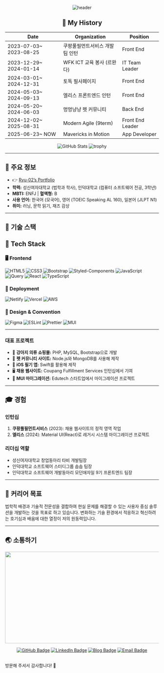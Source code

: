 <div align="center">

![header](https://capsule-render.vercel.app/api?type=waving&color=auto&height=200&section=header&text=Ryu-02&fontSize=50&animation=fadeIn&fontAlignY=38&desc=The%20Software%20Engineer&descAlignY=51&descAlign=62)

</div>

<div align="center">

## 📖 My History

| Date                  | Organization                 | Position         |
|-----------------------|------------------------------|------------------|
| 2023-07-03~ 2023-08-25| 쿠팡풀필먼트서비스 개발팀 인턴       | Front End        |
| 2023-12-29~ 2024-01-14| WFK ICT 교육 봉사 (르완다)       | IT Team Leader   |
| 2024-03-01~ 2024-12-31| 토독 필사페이지                  | Front End        |
| 2024-05-03~ 2024-09-13| 엘리스 프론트엔드 인턴             | Front End        |
| 2024-05-20~ 2024-06-03| 멍멍냥냥 펫 커뮤니티               | Back End         |
| 2024-12-02~ 2025-08-31| Modern Agile (9term)          | Front End Leader |
| 2025-06-23~ NOW       | Mavericks in Motion           | App Developer    |

![GitHub Stats](https://github-readme-stats.vercel.app/api?username=Ryu-02&show_icons=true&theme=synthwave)
![trophy](https://github-profile-trophy.vercel.app/?username=Ryu-02&theme=dracula)
</div>

---

## 🌟 주요 정보
- 👉 [Ryu-02’s Portfolio](https://your-notion-link-here)
- **학력:** 성신여자대학교 (법학과 학사), 인덕대학교 (컴퓨터 소프트웨어 전공, 3학년)
- **MBTI:** ENFJ | **혈액형:** B
- **사용 언어:** 한국어 (모국어), 영어 (TOEIC Speaking AL 160), 일본어 (JLPT N1)
- **취미:** 러닝, 문학 읽기, 재즈 감상

---

## 🔨 기술 스택

## 📌 Tech Stack

### 🖥️ Frontend  
![HTML5](https://img.shields.io/badge/-HTML5-E34F26?style=flat&logo=html5&logoColor=white)
![CSS3](https://img.shields.io/badge/-CSS3-1572B6?style=flat&logo=css3&logoColor=white)
![Bootstrap](https://img.shields.io/badge/-Bootstrap-563D7C?style=flat&logo=bootstrap&logoColor=white)
![Styled-Components](https://img.shields.io/badge/-Styled--Components-DB7093?style=flat&logo=styled-components&logoColor=white)
![JavaScript](https://img.shields.io/badge/-JavaScript-F7DF1E?style=flat&logo=javascript&logoColor=black)
![jQuery](https://img.shields.io/badge/-jQuery-0769AD?style=flat&logo=jquery&logoColor=white)
![React](https://img.shields.io/badge/-React-61DAFB?style=flat&logo=react&logoColor=black)
![TypeScript](https://img.shields.io/badge/-TypeScript-3178C6?style=flat&logo=typescript&logoColor=white)

### 🚀 Deployment  
![Netlify](https://img.shields.io/badge/-Netlify-00C7B7?style=flat&logo=netlify&logoColor=white)
![Vercel](https://img.shields.io/badge/-Vercel-000000?style=flat&logo=vercel&logoColor=white)
![AWS](https://img.shields.io/badge/-AWS-FF9900?style=flat&logo=amazon-aws&logoColor=white)

### 🎨 Design & Convention  
![Figma](https://img.shields.io/badge/-Figma-F24E1E?style=flat&logo=figma&logoColor=white)
![ESLint](https://img.shields.io/badge/-ESLint-4B32C3?style=flat&logo=eslint&logoColor=white)
![Prettier](https://img.shields.io/badge/-Prettier-F7B93E?style=flat&logo=prettier&logoColor=black)
![MUI](https://img.shields.io/badge/-MUI-007FFF?style=flat&logo=mui&logoColor=white)

</div>

---

### 대표 프로젝트
- 🛒 **강아지 의류 쇼핑몰:** PHP, MySQL, Bootstrap으로 개발
- 🐾 **펫 커뮤니티 사이트:** Node.js와 MongoDB를 사용해 제작
- 📱 **iOS 필기 앱:** Swift를 활용해 제작
- 🖥️ **채용 웹사이트:** Coupang Fulfillment Services 인턴십에서 기여
- 🚀 **MUI 마이그레이션:** Edutech 스타트업에서 마이그레이션 프로젝트

---

## 🎓 경험

### 인턴십
1. **쿠팡풀필먼트서비스** (2023): 채용 웹사이트의 정적 영역 작업
2. **엘리스** (2024): Material UI(React)로 레거시 시스템 마이그레이션 프로젝트

### 리더십 역할
- 성신여자대학교 창업동아리 타비 개발팀장
- 인덕대학교 소프트웨어 스터디그룹 솝솝 팀장
- 인덕대학교 소프트웨어 개발동아리 모던애자일 9기 프론트엔드 팀장

---

## 🎯 커리어 목표

법학적 배경과 기술적 전문성을 결합하여 현실 문제를 해결할 수 있는 사용자 중심 솔루션을 개발하는 것을 목표로 하고 있습니다. 변화하는 기술 환경에서 적응하고 혁신하려는 호기심과 배움에 대한 열정이 저의 원동력입니다.

---

## 🌏 소통하기
<div align="center">
<a href="https://github.com/devxb/gitanimals">
<img
  src="https://render.gitanimals.org/farms/ryu-02"
  width="600"
  height="300"
/>
</a>

[![GitHub Badge](https://img.shields.io/badge/GitHub-181717?style=flat-square&logo=github&logoColor=white)](https://github.com/Ryu-02)
[![LinkedIn Badge](https://img.shields.io/badge/LinkedIn-0A66C2?style=flat-square&logo=linkedin&logoColor=white)](https://linkedin.com/in/ryu-02)
[![Blog Badge](https://img.shields.io/badge/Blog-DD0B78?style=flat-square&logo=notion&logoColor=white)](https://medium.com/@ryu-02)
[![Email Badge](https://img.shields.io/badge/Email-EA4335?style=flat-square&logo=gmail&logoColor=white)](mailto:ryu02.dev@gmail.com)
</div>

<br>
방문해 주셔서 감사합니다! 🚀
